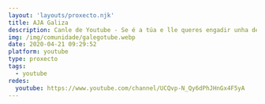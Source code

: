 ```yaml
---
layout: 'layouts/proxecto.njk'
title: AJA Galiza
description: Canle de Youtube - Se é a túa e lle queres engadir unha descripción e etiquetas, ponte en contacto con nós.
img: /img/comunidade/galegotube.webp
date: 2020-04-21 09:29:52
platform: youtube
type: proxecto
tags:
  - youtube
redes:
  youtube: https://www.youtube.com/channel/UCQvp-N_Qy6dPhJHnGx4F5yA
---
```


